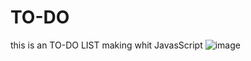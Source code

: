 # TO-DO
this is an TO-DO LIST making whit JavasScript 
![image](https://github.com/JerickTwO/TO-DO/assets/137414207/4b5c8d38-3f92-4042-9d48-7daaf812376d)


